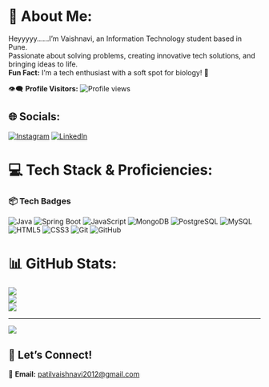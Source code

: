 # 💫 About Me:
Heyyyyy......I’m Vaishnavi, an Information Technology student based in Pune.  
Passionate about solving problems, creating innovative tech solutions, and bringing ideas to life.  
**Fun Fact:** I’m a tech enthusiast with a soft spot for biology! 🧬



👁‍🗨 **Profile Visitors:** ![Profile views](https://komarev.com/ghpvc/?username=vaish-navi12&label=Profile%20views&color=0e75b6&style=flat)




## 🌐 Socials:
[![Instagram](https://img.shields.io/badge/Instagram-%23E4405F.svg?logo=Instagram&logoColor=white)](https://instagram.com/mish_ti1224) 
[![LinkedIn](https://img.shields.io/badge/LinkedIn-%230077B5.svg?logo=linkedin&logoColor=white)](https://linkedin.com/in/vaishnavi-patil08) 

# 💻 Tech Stack & Proficiencies:
### 📦 Tech Badges
![Java](https://img.shields.io/badge/Java-%23ED8B00.svg?style=for-the-badge&logo=openjdk&logoColor=white)
![Spring Boot](https://img.shields.io/badge/Spring_Boot-%236DB33F.svg?style=for-the-badge&logo=spring-boot&logoColor=white)
![JavaScript](https://img.shields.io/badge/javascript-%23323330.svg?style=for-the-badge&logo=javascript&logoColor=%23F7DF1E)
![MongoDB](https://img.shields.io/badge/MongoDB-%2347A248.svg?style=for-the-badge&logo=mongodb&logoColor=white)
![PostgreSQL](https://img.shields.io/badge/PostgreSQL-%23336791.svg?style=for-the-badge&logo=postgresql&logoColor=white)
![MySQL](https://img.shields.io/badge/MySQL-%234479A1.svg?style=for-the-badge&logo=mysql&logoColor=white)
![HTML5](https://img.shields.io/badge/html5-%23E34F26.svg?style=for-the-badge&logo=html5&logoColor=white)
![CSS3](https://img.shields.io/badge/css3-%231572B6.svg?style=for-the-badge&logo=css3&logoColor=white)
![Git](https://img.shields.io/badge/git-%23F05033.svg?style=for-the-badge&logo=git&logoColor=white)
![GitHub](https://img.shields.io/badge/github-%23121011.svg?style=for-the-badge&logo=github&logoColor=white)
# 📊 GitHub Stats:
![](https://github-readme-stats.vercel.app/api?username=vaish-navi12&theme=merko&hide_border=false&include_all_commits=false&count_private=true)<br/>
![](https://github-readme-streak-stats.herokuapp.com/?user=vaish-navi12&theme=merko&hide_border=false)<br/>
![](https://github-readme-stats.vercel.app/api/top-langs/?username=vaish-navi12&theme=merko&hide_border=false&include_all_commits=false&count_private=true&layout=compact)

---

[![](https://visitcount.itsvg.in/api?id=vaish-navi12&icon=0&color=0)](https://visitcount.itsvg.in)

## 🤝 Let’s Connect!
📧 **Email:** patilvaishnavi2012@gmail.com  

<!-- Proudly created with GPRM ( https://gprm.itsvg.in ) -->
